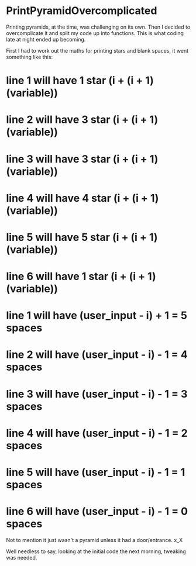 # PrintPyramidOvercomplicated

Printing pyramids, at the time, was challenging on its own. 
Then I decided to overcomplicate it and split my code up into functions.
This is what coding late at night ended up becoming.

First I had to work out the maths for printing stars and blank spaces, it went something like this:
# line 1 will have 1 star  (i + (i + 1) (variable))
# line 2 will have 3 star  (i + (i + 1) (variable))
# line 3 will have 3 star  (i + (i + 1) (variable))
# line 4 will have 4 star  (i + (i + 1) (variable))
# line 5 will have 5 star  (i + (i + 1) (variable))
# line 6 will have 1 star  (i + (i + 1) (variable))

# line 1 will have (user_input - i) + 1 = 5 spaces
# line 2 will have (user_input - i) - 1 = 4 spaces
# line 3 will have (user_input - i) - 1 = 3 spaces
# line 4 will have (user_input - i) - 1 = 2 spaces
# line 5 will have (user_input - i) - 1 = 1 spaces
# line 6 will have (user_input - i) - 1 = 0 spaces

Not to mention it just wasn't a pyramid unless it had a door/entrance. x_X

Well needless to say, looking at the initial code the next morning, tweaking was needed.
